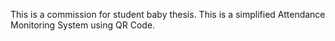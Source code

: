 This is a commission for student baby thesis. This is a simplified Attendance Monitoring System using QR Code.

